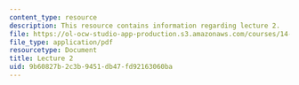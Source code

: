 ```yaml
---
content_type: resource
description: This resource contains information regarding lecture 2.
file: https://ol-ocw-studio-app-production.s3.amazonaws.com/courses/14-75-political-economy-and-economic-development-fall-2012/9b60827b2c3b9451db47fd92163060ba_MIT14_75F12_Lec2.pdf
file_type: application/pdf
resourcetype: Document
title: Lecture 2
uid: 9b60827b-2c3b-9451-db47-fd92163060ba
---
```

